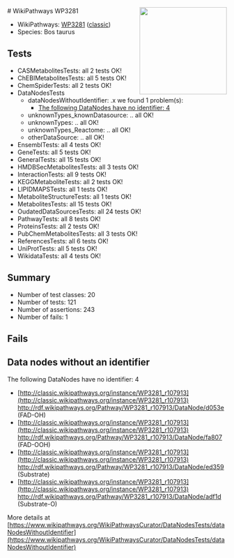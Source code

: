 <img style="float: right; width: 200px" src="https://upload.wikimedia.org/wikipedia/commons/thumb/8/83/Wplogo_with_text_500.png/640px-Wplogo_with_text_500.png" />
# WikiPathways WP3281

* WikiPathways: [WP3281](https://wikipathways.org/pathways/WP3281) ([classic](https://classic.wikipathways.org/instance/WP3281))
* Species: Bos taurus
## Tests
* CASMetabolitesTests: all 2 tests OK!
* ChEBIMetabolitesTests: all 5 tests OK!
* ChemSpiderTests: all 2 tests OK!
* DataNodesTests
    * dataNodesWithoutIdentifier: .x we found 1 problem(s):
        * [The following DataNodes have no identifier: 4](#d2d32fa3)
    * unknownTypes_knownDatasource: .. all OK!
    * unknownTypes: .. all OK!
    * unknownTypes_Reactome: .. all OK!
    * otherDataSource: .. all OK!
* EnsemblTests: all 4 tests OK!
* GeneTests: all 5 tests OK!
* GeneralTests: all 15 tests OK!
* HMDBSecMetabolitesTests: all 3 tests OK!
* InteractionTests: all 9 tests OK!
* KEGGMetaboliteTests: all 2 tests OK!
* LIPIDMAPSTests: all 1 tests OK!
* MetaboliteStructureTests: all 1 tests OK!
* MetabolitesTests: all 15 tests OK!
* OudatedDataSourcesTests: all 24 tests OK!
* PathwayTests: all 8 tests OK!
* ProteinsTests: all 2 tests OK!
* PubChemMetabolitesTests: all 3 tests OK!
* ReferencesTests: all 6 tests OK!
* UniProtTests: all 5 tests OK!
* WikidataTests: all 4 tests OK!


## Summary

* Number of test classes: 20
* Number of tests: 121
* Number of assertions: 243
* Number of fails: 1

## Fails

<a name="d2d32fa3" />

## Data nodes without an identifier

The following DataNodes have no identifier: 4

* [http://classic.wikipathways.org/instance/WP3281_r107913](http://classic.wikipathways.org/instance/WP3281_r107913) http://rdf.wikipathways.org/Pathway/WP3281_r107913/DataNode/d053e (FAD-OH)
* [http://classic.wikipathways.org/instance/WP3281_r107913](http://classic.wikipathways.org/instance/WP3281_r107913) http://rdf.wikipathways.org/Pathway/WP3281_r107913/DataNode/fa807 (FAD-OOH)
* [http://classic.wikipathways.org/instance/WP3281_r107913](http://classic.wikipathways.org/instance/WP3281_r107913) http://rdf.wikipathways.org/Pathway/WP3281_r107913/DataNode/ed359 (Substrate)
* [http://classic.wikipathways.org/instance/WP3281_r107913](http://classic.wikipathways.org/instance/WP3281_r107913) http://rdf.wikipathways.org/Pathway/WP3281_r107913/DataNode/adf1d (Substrate-O)


More details at [https://www.wikipathways.org/WikiPathwaysCurator/DataNodesTests/dataNodesWithoutIdentifier](https://www.wikipathways.org/WikiPathwaysCurator/DataNodesTests/dataNodesWithoutIdentifier)

